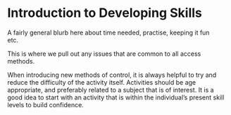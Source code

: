 # Introduction to Developing Skills

A fairly general blurb here about time needed, practise, keeping it fun  
etc.

This is where we pull out any issues that are common to all access  
methods.

When introducing new methods of control, it is always helpful to try and reduce the difficulty of the activity itself. Activities should be age appropriate, and preferably related to a subject that is of interest.  It is a good idea to start with an activity that is within the individual’s present skill levels to build confidence. 






